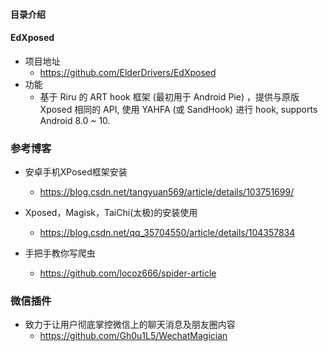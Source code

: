 #### 目录介绍





#### EdXposed
- 项目地址
    - https://github.com/ElderDrivers/EdXposed
- 功能
    - 基于 Riru 的 ART hook 框架 (最初用于 Android Pie) ，提供与原版 Xposed 相同的 API, 使用 YAHFA (或 SandHook) 进行 hook, supports Android 8.0 ~ 10.




### 参考博客
- 安卓手机XPosed框架安装
    - https://blog.csdn.net/tangyuan569/article/details/103751699/
- Xposed，Magisk，TaiChi(太极)的安装使用
    - https://blog.csdn.net/qq_35704550/article/details/104357834



- 手把手教你写爬虫
    - https://github.com/locoz666/spider-article



### 微信插件
- 致力于让用户彻底掌控微信上的聊天消息及朋友圈内容
    - https://github.com/Gh0u1L5/WechatMagician








